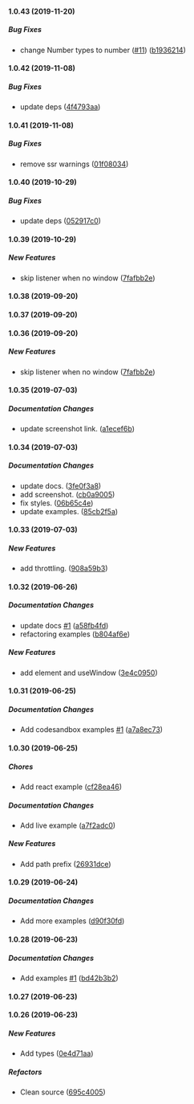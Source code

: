 #### 1.0.43 (2019-11-20)

##### Bug Fixes

*  change Number types to number ([#11](https://github.com/n8tb1t/use-scroll-position/pull/11)) ([b1936214](https://github.com/n8tb1t/use-scroll-position/commit/b1936214ebb4e0dddb6209b8b9dc930eb9d35394))

#### 1.0.42 (2019-11-08)

##### Bug Fixes

*  update deps ([4f4793aa](https://github.com/n8tb1t/use-scroll-position/commit/4f4793aa049d465c93e40da92b1e3b71dbdc497f))

#### 1.0.41 (2019-11-08)

##### Bug Fixes

*  remove ssr warnings ([01f08034](https://github.com/n8tb1t/use-scroll-position/commit/01f0803483f1847712df48f0bde55753908f8df2))

#### 1.0.40 (2019-10-29)

##### Bug Fixes

*  update deps ([052917c0](https://github.com/n8tb1t/use-scroll-position/commit/052917c0ce2a8b4cd6a349772f68a1d724c642dc))

#### 1.0.39 (2019-10-29)

##### New Features

*  skip listener when no window ([7fafbb2e](https://github.com/n8tb1t/use-scroll-position/commit/7fafbb2e7638f41c340a979a53a0605718413e09))

#### 1.0.38 (2019-09-20)

#### 1.0.37 (2019-09-20)

#### 1.0.36 (2019-09-20)

##### New Features

*  skip listener when no window ([7fafbb2e](https://github.com/n8tb1t/use-scroll-position/commit/7fafbb2e7638f41c340a979a53a0605718413e09))

#### 1.0.35 (2019-07-03)

##### Documentation Changes

*  update screenshot link. ([a1ecef6b](https://github.com/n8tb1t/use-scroll-position/commit/a1ecef6b583546543b9041f0ad77121a4a501f17))

#### 1.0.34 (2019-07-03)

##### Documentation Changes

*  update docs. ([3fe0f3a8](https://github.com/n8tb1t/use-scroll-position/commit/3fe0f3a844cc1bb8b318187ad00151289214b51f))
*  add screenshot. ([cb0a9005](https://github.com/n8tb1t/use-scroll-position/commit/cb0a90056fcdb1e4cb2529ea6001c00610d6ef6a))
*  fix styles. ([06b65c4e](https://github.com/n8tb1t/use-scroll-position/commit/06b65c4e1f0150e7807fa9bd54013cdcc21f7fa5))
*  update examples. ([85cb2f5a](https://github.com/n8tb1t/use-scroll-position/commit/85cb2f5ae29dc4dd57f759044c5e36569e8faa7c))

#### 1.0.33 (2019-07-03)

##### New Features

*  add throttling. ([908a59b3](https://github.com/n8tb1t/use-scroll-position/commit/908a59b3ffbdc02a2e01e8cb1e4d77eab5cacffe))

#### 1.0.32 (2019-06-26)

##### Documentation Changes

*  update docs [#1](https://github.com/n8tb1t/use-scroll-position/pull/1) ([a58fb4fd](https://github.com/n8tb1t/use-scroll-position/commit/a58fb4fdf6c0eeefdac757899c2e2d78775823e6))
*  refactoring examples ([b804af6e](https://github.com/n8tb1t/use-scroll-position/commit/b804af6e5f3b94c7cd1b59864c4b85dc527a1866))

##### New Features

*  add element and useWindow ([3e4c0950](https://github.com/n8tb1t/use-scroll-position/commit/3e4c0950e98bcf96f2b0dcba402ba16439d702ad))

#### 1.0.31 (2019-06-25)

##### Documentation Changes

*  Add codesandbox examples [#1](https://github.com/n8tb1t/use-scroll-position/pull/1) ([a7a8ec73](https://github.com/n8tb1t/use-scroll-position/commit/a7a8ec73261ecdd44cf9e4e3487019e689d32b34))

#### 1.0.30 (2019-06-25)

##### Chores

*  Add react example ([cf28ea46](https://github.com/n8tb1t/use-scroll-position/commit/cf28ea465b2f25d8f763ae0252eb19684c5022f5))

##### Documentation Changes

*  Add live example ([a7f2adc0](https://github.com/n8tb1t/use-scroll-position/commit/a7f2adc09171a7f63169741a1aed8d4becf19b56))

##### New Features

*  Add path prefix ([26931dce](https://github.com/n8tb1t/use-scroll-position/commit/26931dce7b87fa11c008cae4bbe9acbadfcf8152))

#### 1.0.29 (2019-06-24)

##### Documentation Changes

*  Add more examples ([d90f30fd](https://github.com/n8tb1t/use-scroll-position/commit/d90f30fdfe0654489a665f14f571e11deca8239d))

#### 1.0.28 (2019-06-23)

##### Documentation Changes

*  Add examples [#1](https://github.com/n8tb1t/use-scroll-position/pull/1) ([bd42b3b2](https://github.com/n8tb1t/use-scroll-position/commit/bd42b3b21c959172edc086eb7894b424ce6e0187))

#### 1.0.27 (2019-06-23)

#### 1.0.26 (2019-06-23)

##### New Features

*  Add types ([0e4d71aa](https://github.com/n8tb1t/use-scroll-position/commit/0e4d71aad0e600a91b7ae3f14340c1700efe6682))

##### Refactors

*  Clean source ([695c4005](https://github.com/n8tb1t/use-scroll-position/commit/695c4005d3bcae9aae207a729f78fcaf63782bd0))



